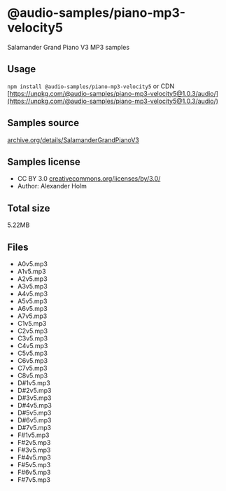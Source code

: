 # @audio-samples/piano-mp3-velocity5

Salamander Grand Piano V3 MP3 samples

## Usage

`npm install @audio-samples/piano-mp3-velocity5` or CDN [https://unpkg.com/@audio-samples/piano-mp3-velocity5@1.0.3/audio/](https://unpkg.com/@audio-samples/piano-mp3-velocity5@1.0.3/audio/)

## Samples source

[archive.org/details/SalamanderGrandPianoV3](https://archive.org/details/SalamanderGrandPianoV3)

## Samples license

- CC BY 3.0 [creativecommons.org/licenses/by/3.0/](http://creativecommons.org/licenses/by/3.0/)
- Author: Alexander Holm 

## Total size

5.22MB

## Files

- A0v5.mp3
- A1v5.mp3
- A2v5.mp3
- A3v5.mp3
- A4v5.mp3
- A5v5.mp3
- A6v5.mp3
- A7v5.mp3
- C1v5.mp3
- C2v5.mp3
- C3v5.mp3
- C4v5.mp3
- C5v5.mp3
- C6v5.mp3
- C7v5.mp3
- C8v5.mp3
- D#1v5.mp3
- D#2v5.mp3
- D#3v5.mp3
- D#4v5.mp3
- D#5v5.mp3
- D#6v5.mp3
- D#7v5.mp3
- F#1v5.mp3
- F#2v5.mp3
- F#3v5.mp3
- F#4v5.mp3
- F#5v5.mp3
- F#6v5.mp3
- F#7v5.mp3